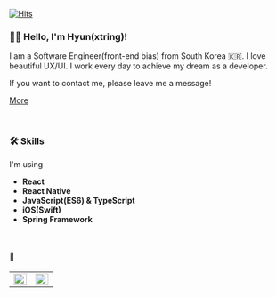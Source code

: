 [![Hits](https://hits.seeyoufarm.com/api/count/incr/badge.svg?url=https%3A%2F%2Fgithub.com%2Fhyun940630)](https://hits.seeyoufarm.com)
  

### 👋🏻 Hello, I'm Hyun(xtring)!

I am a Software Engineer(front-end bias) from South Korea 🇰🇷. I love beautiful UX/UI. I work every day to achieve my dream as a developer.

If you want to contact me, please leave me a message! 

[More](https://xtring-dev.tistory.com/)

<br />

### 🛠 Skills
I'm using 
 - **React**
 - **React Native**
 - **JavaScript(ES6) & TypeScript**
 - **iOS(Swift)**
 - **Spring Framework**

<br />

#### 🚀

<table><tr><td valign="top" width="50%">

<img src="https://github-readme-stats.vercel.app/api?username=hyun940630&show_icons=true&count_private=true&hide_border=true&theme=algolia" align="left" style="width: 100%" />

</td><td valign="top" width="50%">

<img src="https://github-readme-stats.vercel.app/api/top-langs/?username=hyun940630&hide_border=true&layout=compact&theme=algolia" align="left" style="width: 100%" />

</td></tr></table> 
